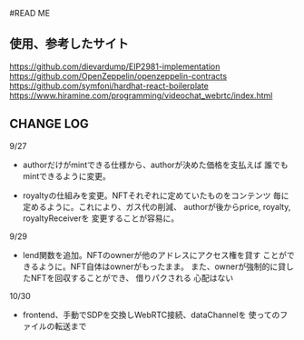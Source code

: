 #READ ME

## 使用、参考したサイト

https://github.com/dievardump/EIP2981-implementation
https://github.com/OpenZeppelin/openzeppelin-contracts
https://github.com/symfoni/hardhat-react-boilerplate
https://www.hiramine.com/programming/videochat_webrtc/index.html

## CHANGE LOG

9/27 
* authorだけがmintできる仕様から、authorが決めた価格を支払えば
  誰でもmintできるように変更。
  
* royaltyの仕組みを変更。NFTそれぞれに定めていたものをコンテンツ
  毎に定めるように。これにより、ガス代の削減、
  authorが後からprice, royalty, royaltyReceiverを
  変更することが容易に。
  
9/29
* lend関数を追加。NFTのownerが他のアドレスにアクセス権を貸す
  ことができるように。NFT自体はownerがもったまま。
  また、ownerが強制的に貸したNFTを回収することができ、
  借りパクされる 心配はない
  
10/30 
  * frontend、手動でSDPを交換しWebRTC接続、dataChannelを
    使ってのファイルの転送まで